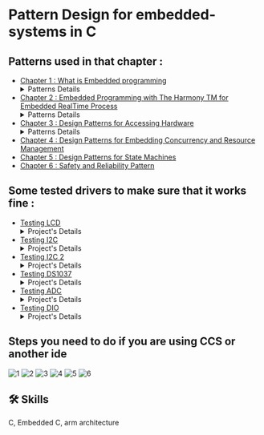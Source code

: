 
# Pattern Design for embedded-systems in C 
## Patterns used in that chapter : 
- [Chapter 1 : What is Embedded programming ](Chapter_1-Project/)<details><summary>Patterns Details</summary>that file contains Client-Server Pattern, Push-Pop Pattern and Observer Pattern.</details>
- [Chapter 2 : Embedded Programming with The Harmony TM for Embedded RealTime Process](Chapter_1-Project/)<details><summary>Patterns Details</summary>that file contains Client-Server Pattern, Push-Pop Pattern and Observer Pattern.</details>
- [Chapter 3 : Design Patterns for Accessing Hardware](Chapter_2-Project/)<details><summary>Patterns Details</summary>that file contains Interrupt, Polling, Adapter, Proxy, Debouncing, Mediator and Observer Patterns in form of HAL Driver that kinda interact directly with the Hardware.</details>
- [Chapter 4 : Design Patterns for Embedding Concurrency and Resource Management](Chapter_3-Project/)
- [Chapter 5 : Design Patterns for State Machines](Chapter_4-Project/)
- [Chapter 6 : Safety and Reliability Pattern](Chapter_5-Project/)

## Some tested drivers to make sure that it works fine : 
- [Testing LCD](Testing_SW_Layers/Testing_Drivers/APP/Testing_LCD/)<details><summary>Project's Details</summary>Using I2C LCD Serial Interface Module to control the LCD</details>
- [Testing I2C](Testing_SW_Layers/Testing_Drivers/APP/Testing_I2C/)<details><summary>Project's Details</summary>Using I2C LCD Serial Interface Module as GPIO expander and control LEDS with it</details>
- [Testing I2C 2 ](Testing_SW_Layers/Testing_Drivers/APP/Testing_I2C_2/)<details><summary>Project's Details</summary>Using I2C LCD Serial Interface Module as GPIO expander and control LEDS with it</details>
- [Testing DS1037](Testing_SW_Layers/Testing_Drivers/APP/Testing_DS1037/)<details><summary>Project's Details</summary>Using DS1037 i set the initial time and then read it every 3 second, this project test all the operations in my I2C driver .</details>
- [Testing ADC](Testing_SW_Layers/Testing_Drivers/APP/Testing_ADC)<details><summary>Project's Details</summary>Using the potentiometer on the module (I2C LCD Serial Interface) to test my driver .</details>
- [Testing DIO](Testing_SW_Layers/Testing_Drivers/APP/Testing_DIO_ISR)<details><summary>Project's Details</summary>Trying on-Board buttons and LEDs to test my DIO ISR and Normal Functions in DIO driver .</details>
## Steps you need to do if you are using CCS or another ide


![1](https://user-images.githubusercontent.com/63866803/222526259-960e4c60-2f62-4480-9530-2af350e88dee.png)
![2](https://user-images.githubusercontent.com/63866803/222526260-67a399bc-ef22-4bd9-aed1-154a2a38027c.png)
![3](https://user-images.githubusercontent.com/63866803/222526262-faab5933-2d10-4353-be9a-31c2206a61de.png)
![4](https://user-images.githubusercontent.com/63866803/222526247-cfd451e3-874e-4ac8-9acc-5a64db1d3ebf.png)
![5](https://user-images.githubusercontent.com/63866803/222526257-3f7cf3d4-8698-46eb-add7-a1c8a523ed5b.png)
![6](https://user-images.githubusercontent.com/63866803/232917522-eb1c80d2-d17e-4941-a9f7-dd9b4a5542c5.PNG)




## 🛠 Skills
C, Embedded C, arm architecture

